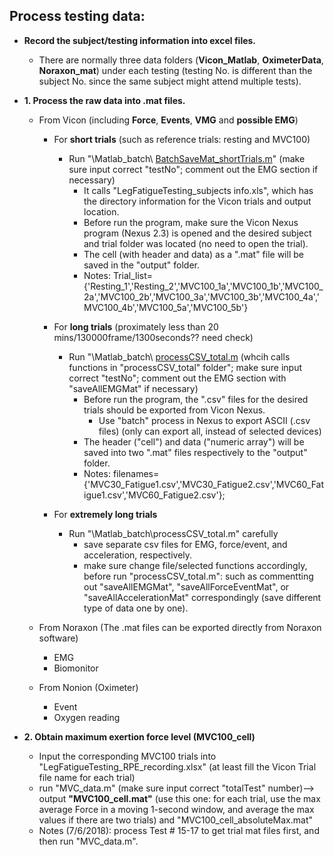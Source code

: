 ## Process testing data:
- **Record the subject/testing information into excel files.**
  - There are normally three data folders (**Vicon_Matlab**, **OximeterData**, **Noraxon_mat**) under each testing (testing No. is different than the subject No. since the same subject might attend multiple tests). 

- **1. Process the raw data into .mat files.**

   - From Vicon (including **Force**, __Events__, __VMG__ and __possible EMG__)
	 - For __short trials__ (such as reference trials: resting and MVC100)
	   - Run "\Matlab_batch\ [BatchSaveMat_shortTrials.m](BatchSaveMat_shortTrials.m)" (make sure input correct "testNo"; comment out the EMG section if necessary)
		 - It calls "LegFatigueTesting_subjects info.xls", which has the directory information for the Vicon trials and output location.
		 - Before run the program, make sure the Vicon Nexus program (Nexus 2.3) is opened and the desired subject and trial folder was located (no need to open the trial).
		 - The cell (with header and data) as a ".mat" file will be saved in the "output" folder.
		 - Notes: Trial_list={'Resting_1','Resting_2','MVC100_1a','MVC100_1b','MVC100_2a','MVC100_2b','MVC100_3a','MVC100_3b','MVC100_4a','MVC100_4b','MVC100_5a','MVC100_5b'}
		 
	 - For __long trials__ (proximately less than 20 mins/130000frame/1300seconds?? need check)
	   - Run "\Matlab_batch\ [processCSV_total.m](processCSV_total.m) (whcih calls functions in "processCSV_total" folder"; make sure input correct "testNo"; comment out the EMG section with "saveAllEMGMat" if necessary)
		 - Before run the program, the ".csv" files for the desired trials should be exported from Vicon Nexus.
		   - Use "batch" process in Nexus to export ASCII (.csv files) (only can export all, instead of selected devices)
		 - The header ("cell") and data ("numeric array") will be saved into two ".mat" files respectively to the "output" folder.
		 - Notes: filenames={'MVC30_Fatigue1.csv','MVC30_Fatigue2.csv','MVC60_Fatigue1.csv','MVC60_Fatigue2.csv'};
		 
	 - For __extremely long trials__ 
	   - Run "\Matlab_batch\processCSV_total.m" carefully
		 - save separate csv files for EMG, force/event, and acceleration, respectively.
		 - make sure change file/selected functions accordingly, before run "processCSV_total.m": such as commentting out "saveAllEMGMat", "saveAllForceEventMat", or "saveAllAccelerationMat" correspondingly (save different type of data one by one).
	 
	 
		 
  - From Noraxon (The .mat files can be exported directly from Noraxon software)
     - EMG
     - Biomonitor
   
   - From Nonion (Oximeter)
     - Event
     - Oxygen reading
 
- **2. Obtain maximum exertion force level (MVC100_cell)** 
	 - Input the corresponding MVC100 trials into "LegFatigueTesting_RPE_recording.xlsx" (at least fill the Vicon Trial file name for each trial)
	 - run "MVC_data.m" (make sure input correct "totalTest" number)--> output **"MVC100_cell.mat"** (use this one: for each trial, use the max average Force in a moving 1-second window, and average the max values if there are two trials) and "MVC100_cell_absoluteMax.mat" 
	 - Notes (7/6/2018): process Test # 15-17 to get trial mat files first, and then run "MVC_data.m".
 
